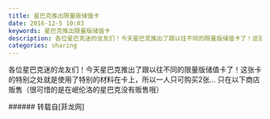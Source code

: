 ```yaml
---
title: 星巴克推出限量版储值卡
date: 2016-12-5 10:03
keywords: 星巴克推出限量版储值卡
description: 各位星巴克迷的龙友们！今天星巴克推出了跟以往不同的限量版储值卡了！这张卡的特别之处就是使用了特别的材料在卡上，所以一人只可购买2张... 只在以下商店贩售（很可惜的是在岷伦洛的星巴克没有贩售哦）
categories: sharing
---
```

<td class="t_f" id="postmessage_437410">

各位星巴克迷的龙友们！今天星巴克推出了跟以往不同的限量版储值卡了！这张卡的特别之处就是使用了特别的材料在卡上，所以一人只可购买2张... 只在以下商店贩售（很可惜的是在岷伦洛的星巴克没有贩售哦）<br/>
<img alt="" border="0" class="zoom" data-cf-modified-81da18faea9b6b0b321ed9e3-="" file="http://www.flw.ph/data/appbyme/upload/image/201612/05/HmwEdSJV2qXc.jpg" id="aimg_D0R3K" lazyloadthumb="1" onclick="" onmouseover="" src="http://www.flw.ph/data/appbyme/upload/image/201612/05/HmwEdSJV2qXc.jpg"/><br/>
<img alt="" border="0" class="zoom" data-cf-modified-81da18faea9b6b0b321ed9e3-="" file="http://www.flw.ph/data/appbyme/upload/image/201612/05/naG8dxjH4fDe.jpg" id="aimg_Dcuuv" lazyloadthumb="1" onclick="" onmouseover="" src="http://www.flw.ph/data/appbyme/upload/image/201612/05/naG8dxjH4fDe.jpg"/><br/>
<img alt="" border="0" class="zoom" data-cf-modified-81da18faea9b6b0b321ed9e3-="" file="http://www.flw.ph/data/appbyme/upload/image/201612/05/ZydLuOAvJWc3.jpg" id="aimg_HX83v" lazyloadthumb="1" onclick="" onmouseover="" src="http://www.flw.ph/data/appbyme/upload/image/201612/05/ZydLuOAvJWc3.jpg"/><br/>
</td>
###### 转载自[菲龙网]
